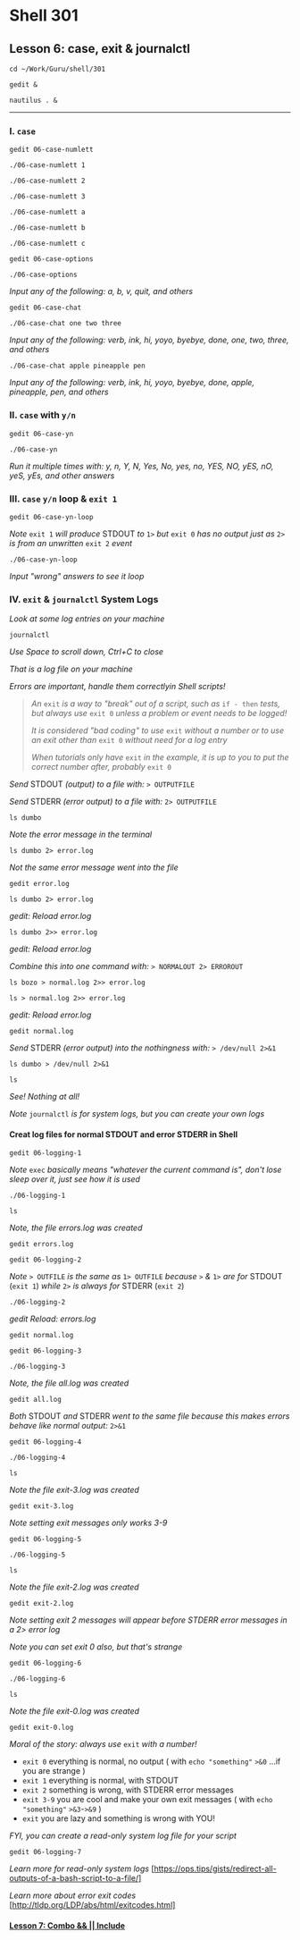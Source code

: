 # Shell 301
## Lesson 6: case, exit & journalctl

`cd ~/Work/Guru/shell/301`

`gedit &`

`nautilus . &`
___

### I. `case`

`gedit 06-case-numlett`

`./06-case-numlett 1`

`./06-case-numlett 2`

`./06-case-numlett 3`

`./06-case-numlett a`

`./06-case-numlett b`

`./06-case-numlett c`

`gedit 06-case-options`

`./06-case-options`

*Input any of the following: a, b, v, quit, and others*

`gedit 06-case-chat`

`./06-case-chat one two three`

*Input any of the following: verb, ink, hi, yoyo, byebye, done, one, two, three, and others*

`./06-case-chat apple pineapple pen`

*Input any of the following: verb, ink, hi, yoyo, byebye, done, apple, pineapple, pen, and others*

### II. `case` with `y/n`

`gedit 06-case-yn`

`./06-case-yn`

*Run it multiple times with: y, n, Y, N, Yes, No, yes, no, YES, NO, yES, nO, yeS, yEs, and other answers*

### III. `case` `y/n` loop & `exit 1`

`gedit 06-case-yn-loop`

*Note* `exit 1` *will produce* STDOUT *to* `1>` *but* `exit 0` *has no output just as* `2>` *is from an unwritten* `exit 2` *event*

`./06-case-yn-loop`

*Input "wrong" answers to see it loop*


### IV. `exit` & `journalctl` System Logs

*Look at some log entries on your machine*

`journalctl`

*Use Space to scroll down, Ctrl+C to close*

*That is a log file on your machine*

*Errors are important, handle them correctlyin Shell scripts!*

> *An* `exit` *is a way to "break" out of a script, such as* `if - then` *tests, but always use* `exit 0` *unless a problem or event needs to be logged!*
> 
> *It is considered "bad coding" to use* `exit` *without a number or to use an exit other than* `exit 0` *without need for a log entry*
> 
> *When tutorials only have* `exit` *in the example, it is up to you to put the correct number after, probably* `exit 0`
> 

*Send* STDOUT *(output) to a file with:* `> OUTPUTFILE`

*Send* STDERR *(error output) to a file with:* `2> OUTPUTFILE`

`ls dumbo`

*Note the error message in the terminal*

`ls dumbo 2> error.log`

*Not the same error message went into the file*

`gedit error.log`

`ls dumbo 2> error.log`

*gedit: Reload error.log*

`ls dumbo 2>> error.log`

*gedit: Reload error.log*

*Combine this into one command with:* `> NORMALOUT 2> ERROROUT`

`ls bozo > normal.log 2>> error.log`

`ls > normal.log 2>> error.log`

*gedit: Reload error.log*

`gedit normal.log`

*Send* STDERR *(error output) into the nothingness with:* `> /dev/null 2>&1`

`ls dumbo > /dev/null 2>&1`

`ls`

*See! Nothing at all!*

*Note* `journalctl` *is for system logs, but you can create your own logs*

#### Creat log files for normal STDOUT and error STDERR in Shell

`gedit 06-logging-1`

*Note* `exec` *basically means "whatever the current command is", don't lose sleep over it, just see how it is used*

`./06-logging-1`

`ls`

*Note, the file errors.log was created*

`gedit errors.log`

`gedit 06-logging-2`

*Note* `> OUTFILE` *is the same as* `1> OUTFILE` *because* `>` *&* `1>` *are for* STDOUT (`exit 1`) *while* `2>` *is always for* STDERR (`exit 2`)

`./06-logging-2`

*gedit Reload: errors.log*

`gedit normal.log`

`gedit 06-logging-3`

`./06-logging-3`

*Note, the file all.log was created*

`gedit all.log`

*Both* STDOUT *and* STDERR *went to the same file because this makes errors behave like normal output:* `2>&1`

`gedit 06-logging-4`

`./06-logging-4`

`ls`

*Note the file exit-3.log was created*

`gedit exit-3.log`

*Note setting exit messages only works 3-9*

`gedit 06-logging-5`

`./06-logging-5`

`ls`

*Note the file exit-2.log was created*

`gedit exit-2.log`

*Note setting exit 2 messages will appear before STDERR error messages in a 2> error log*

*Note you can set exit 0 also, but that's strange*

`gedit 06-logging-6`

`./06-logging-6`

`ls`

*Note the file exit-0.log was created*

`gedit exit-0.log`

*Moral of the story: always use* `exit` *with a number!*
- `exit 0` everything is normal, no output  ( with `echo "something"` `>&0` ...if you are strange )
- `exit 1` everything is normal, with STDOUT
- `exit 2` something is wrong, with STDERR error messages
- `exit 3-9` you are cool and make your own exit messages ( with `echo "something"` `>&3`-`>&9` )
- `exit` you are lazy and something is wrong with YOU!

*FYI, you can create a read-only system log file for your script*

`gedit 06-logging-7`

*Learn more for read-only system logs* [https://ops.tips/gists/redirect-all-outputs-of-a-bash-script-to-a-file/]

*Learn more about error exit codes* [http://tldp.org/LDP/abs/html/exitcodes.html]

#### [Lesson 7: Combo && || Include](https://github.com/inkVerb/guru/blob/master/301-shell/Lesson-07.md)
